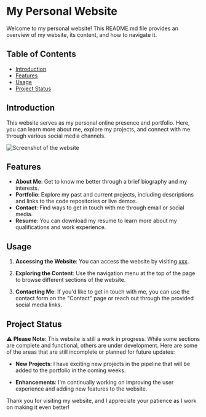 # My Personal Website

Welcome to my personal website! This README.md file provides an overview of my website, its content, and how to navigate it.

## Table of Contents
- [Introduction](#introduction)
- [Features](#features)
- [Usage](#usage)
- [Project Status](#project-status)

## Introduction

This website serves as my personal online presence and portfolio. Here, you can learn more about me, explore my projects, and connect with me through various social media channels.

![Screenshot of the website](screenshot.png)

## Features

- **About Me**: Get to know me better through a brief biography and my interests.
- **Portfolio**: Explore my past and current projects, including descriptions and links to the code repositories or live demos.
- **Contact**: Find ways to get in touch with me through email or social media.
- **Resume**: You can download my resume to learn more about my qualifications and work experience.

## Usage

1. **Accessing the Website**: You can access the website by visiting [xxx](xxx).

2. **Exploring the Content**: Use the navigation menu at the top of the page to browse different sections of the website.

3. **Contacting Me**: If you'd like to get in touch with me, you can use the contact form on the "Contact" page or reach out through the provided social media links.

## Project Status

⚠️ **Please Note**: This website is still a work in progress. While some sections are complete and functional, others are under development. Here are some of the areas that are still incomplete or planned for future updates:

- **New Projects**: I have exciting new projects in the pipeline that will be added to the portfolio in the coming weeks.

- **Enhancements**: I'm continually working on improving the user experience and adding new features to the website.

Thank you for visiting my website, and I appreciate your patience as I work on making it even better!
